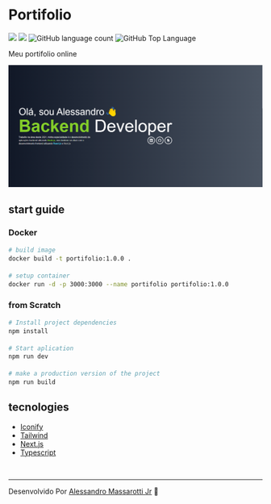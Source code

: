 # Portifolio

<p>
  <img src="https://img.shields.io/badge/made%20by-Alessandro%20Massarotti%20Jr-232323?style=flat-square">
   <img src="https://img.shields.io/badge/Node.js-20.3.1-232323?style=flat-square">
  <img alt="GitHub language count" src="https://img.shields.io/github/languages/count/alessandro-massarotti-Jr/Portifolio?color=232323&style=flat-square">
  <img alt="GitHub Top Language" src="https://img.shields.io/github/languages/top/alessandro-massarotti-Jr/Portifolio?color=232323&style=flat-square">
</p>

Meu portifolio online

<img src="./screenshot.png" alt="ScreenShot"/>

## start guide

### Docker

```bash
# build image
docker build -t portifolio:1.0.0 .

# setup container
docker run -d -p 3000:3000 --name portifolio portifolio:1.0.0
```

### from Scratch

```bash
# Install project dependencies
npm install

# Start aplication
npm run dev 

# make a production version of the project
npm run build 
```

## tecnologies

 - [Iconify](https://iconify.design/)
 - [Tailwind](https://tailwindcss.com/)
 - [Next.js](https://nextjs.org/)
 - [Typescript](https://www.typescriptlang.org/)

<br>

---

Desenvolvido Por [Alessandro Massarotti Jr](https://github.com/alessandro-massarotti-jr) 🤖
